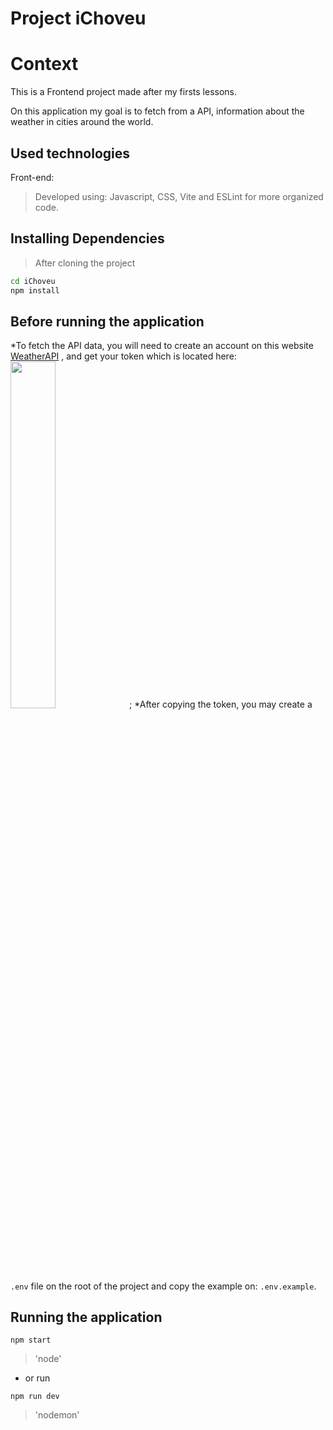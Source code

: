 # Project iChoveu

# Context
This is a Frontend project made after my firsts lessons.

On this application my goal is to fetch from a API, information about the weather in cities around the world.

## Used technologies

Front-end:
> Developed using: Javascript, CSS, Vite and ESLint for more organized code.

## Installing Dependencies

> After cloning the project

```bash
cd iChoveu
npm install
```

## Before running the application

*To fetch the API data, you will need to create an account on this website [WeatherAPI](https://www.weatherapi.com/signup.aspx) , and get your token which is located here:
  <img width="37.7%" src="" />;
*After copying the token, you may create a ```.env``` file on the root of the project and copy the example on: ```.env.example```.

## Running the application
  
  ```
  npm start
  ```
  > 'node'
  
  - or run
    
  ```
  npm run dev
  ```
  > 'nodemon'
